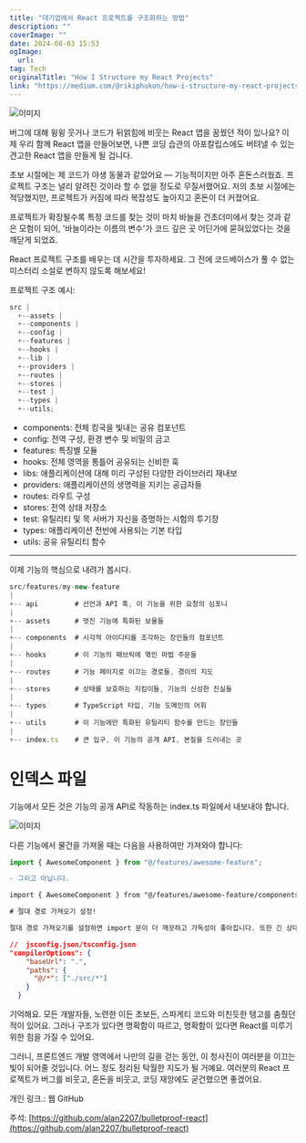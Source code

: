 ```yaml
---
title: "대기업에서 React 프로젝트를 구조화하는 방법"
description: ""
coverImage: ""
date: 2024-08-03 15:53
ogImage: 
  url: 
tag: Tech
originalTitle: "How I Structure my React Projects"
link: "https://medium.com/@rikiphukon/how-i-structure-my-react-projects-as-a-frontend-developer-22bd18e83f5b"
---
```




![이미지](/assets/img/HowIStructuremyReactProjects_0.png)

버그에 대해 윙윙 웃거나 코드가 뒤얽힘에 비웃는 React 앱을 꿈꿨던 적이 있나요? 이제 우리 함께 React 앱을 만들어보면, 나쁜 코딩 습관의 아포칼립스에도 버텨낼 수 있는 견고한 React 앱을 만들게 될 겁니다.

초보 시절에는 제 코드가 야생 동물과 같았어요 — 기능적이지만 아주 혼돈스러웠죠. 프로젝트 구조는 널리 알려진 것이라 할 수 없을 정도로 무질서했어요. 저의 초보 시절에는 적당했지만, 프로젝트가 커짐에 따라 복잡성도 높아지고 혼돈이 더 커졌어요.

프로젝트가 확장될수록 특정 코드를 찾는 것이 마치 바늘을 건초더미에서 찾는 것과 같은 모험이 되어, '바늘이라는 이름의 변수'가 코드 깊은 곳 어딘가에 묻혀있었다는 것을 깨닫게 되었죠.

<div class="content-ad"></div>

React 프로젝트 구조를 배우는 데 시간을 투자하세요. 그 전에 코드베이스가 풀 수 없는 미스터리 소설로 변하지 않도록 해보세요!

프로젝트 구조 예시:

```js
src |
  +--assets |
  +--components |
  +--config |
  +--features |
  +--hooks |
  +--lib |
  +--providers |
  +--routes |
  +--stores |
  +--test |
  +--types |
  +--utils;
```

- components: 전체 킹국을 빛내는 공유 컴포넌트
- config: 전역 구성, 환경 변수 및 비밀의 금고
- features: 특징별 모듈
- hooks: 전체 영역을 통틀어 공유되는 신비한 훅
- libs: 애플리케이션에 대해 미리 구성된 다양한 라이브러리 재내보
- providers: 애플리케이션의 생명력을 지키는 공급자들
- routes: 라우트 구성
- stores: 전역 상태 저장소
- test: 유틸리티 및 목 서버가 자신을 증명하는 시험의 투기장
- types: 애플리케이션 전반에 사용되는 기본 타입
- utils: 공유 유틸리티 함수

<div class="content-ad"></div>

---

이제 기능의 핵심으로 내려가 봅시다.

```js
src/features/my-new-feature
|
+-- api         # 선언과 API 훅, 이 기능을 위한 요청의 심포니
|
+-- assets      # 멋진 기능에 특화된 보물들
|
+-- components  # 시각적 아이디티를 조각하는 장인들의 컴포넌트
|
+-- hooks       # 이 기능의 패브릭에 엮인 마법 주문들
|
+-- routes      # 기능 페이지로 이끄는 경로들, 경이의 지도
|
+-- stores      # 상태를 보호하는 지킴이들, 기능의 신성한 진실들
|
+-- types       # TypeScript 타입, 기능 도메인의 어휘
|
+-- utils       # 이 기능에만 특화된 유틸리티 함수를 만드는 장인들
|
+-- index.ts    # 큰 입구, 이 기능의 공개 API, 본질을 드러내는 곳
```

# 인덱스 파일

<div class="content-ad"></div>

기능에서 모든 것은 기능의 공개 API로 작동하는 index.ts 파일에서 내보내야 합니다.

![이미지](/assets/img/HowIStructuremyReactProjects_1.png)

다른 기능에서 물건을 가져올 때는 다음을 사용하여만 가져와야 합니다:

```typescript
import { AwesomeComponent } from "@/features/awesome-feature";
```

<div class="content-ad"></div>

```diff
- 그리고 아닙니다.

import { AwesomeComponent } from "@/features/awesome-feature/components/AwesomeComponent"

# 절대 경로 가져오기 설정!

절대 경로 가져오기를 설정하면 import 문이 더 깨끗하고 가독성이 좋아집니다. 또한 긴 상대적인 import 경로를 피하는 데 도움이 됩니다.
```

<div class="content-ad"></div>

```json
//  jsconfig.json/tsconfig.json
"compilerOptions": {
    "baseUrl": ".",
    "paths": {
      "@/*": ["./src/*"]
    }
  }
```

기억해요. 모든 개발자들, 노련한 이든 초보든, 스파게티 코드와 미친듯한 탱고를 춤췄던 적이 있어요. 그러나 구조가 있다면 명확함이 따르고, 명확함이 있다면 React를 미루기 위한 힘을 가질 수 있어요.

그러니, 프론트엔드 개발 영역에서 나만의 길을 걷는 동안, 이 청사진이 여러분을 이끄는 빛이 되어줄 것입니다. 어느 정도 정리된 탁월한 지도가 될 거예요. 여러분의 React 프로젝트가 버그를 비웃고, 혼돈을 비웃고, 코딩 재앙에도 굳건했으면 좋겠어요.

개인 링크.:
웹
GitHub

<div class="content-ad"></div>

주석:
[https://github.com/alan2207/bulletproof-react](https://github.com/alan2207/bulletproof-react)
